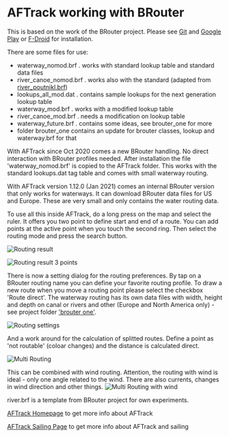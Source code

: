 # AFTrack working with BRouter

This is based on the work of the BRouter project. Please see [Git](https://github.com/abrensch/brouter) 
and [Google Play](https://play.google.com/store/apps/details?id=btools.routingapp) or [F-Droid](https://f-droid.org/packages/btools.routingapp) for installation.

There are some files for use:
* waterway_nomod.brf    . works with standard lookup table and standard data files
* river_canoe_nomod.brf . works also with the standard (adapted from [river_poutnikl.brf](https://github.com/poutnikl/Brouter-profiles))
* lookups_all_mod.dat   . contains sample lookups for the next generation lookup table
* waterway_mod.brf      . works with a modified lookup table
* river_canoe_mod.brf   . needs a modification on lookup table
* waterway_future.brf   . contains some ideas, see brouter_one for more
* folder brouter_one contains an update for brouter classes, lookup and waterway.brf for that

With AFTrack since Oct 2020 comes a new BRouter handling. No direct interaction with BRouter profiles needed. 
After installation the file 'waterway_nomod.brf' is copied to the AFTrack folder.
This works with the standard lookups.dat tag table and comes with small waterway routing. 

With AFTrack version 1.12.0 (Jan 2021) comes an internal BRouter version that only works for waterways. It can download BRouter data files for US and Europe. These are very small and only contains the water routing data.

To use all this inside AFTrack, do a long press on the map and select the ruler. It offers you two point to define start and end of a route. You can add points at the active point when you touch the second ring. Then select the routing mode and press the search button.  

![Routing result](AFTrack_brouter.png)

![Routing result 3 points](AFTrack_brouter_3pts.png)

There is now a setting dialog for the routing preferences.
By tap on a BRouter routing name you can define your favorite routing profile. 
To draw a new route when you move a routing point please select the checkbox 'Route direct'. The waterway routing has its own data files with width, height and depth on canal or rivers and other (Europe and North America only) - see project folder ['brouter one'](https://github.com/afischerdev/brouter-profile/tree/master/brouter_one).

![Routing settings](AFTrack_routing_setting.png)

And a work around for the calculation of splitted routes. Define a point as 'not routable' (coloar changes) and the distance is calculated direct.

![Multi Routing](AFTrack_multi_routing.png)

This can be combined with wind routing. Attention, the routing with wind is ideal - only one angle related to the wind. There are also currents, changes in wind direction and other things.
![Multi Routing with wind](AFTrack_multi_wind_routing.png)


river.brf is a template from BRouter project for own experiments.



[AFTrack Homepage](https://afischer-online.de/and/aftrack/) to get more info about AFTrack

[AFTrack Sailing Page](https://afischer-online.de/and/aftrack/sailing/) to get more info about AFTrack and sailing
